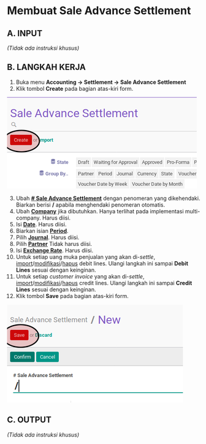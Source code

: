 # Membuat Sale Advance Settlement

## A. INPUT

*(Tidak ada instruksi khusus)*

## B. LANGKAH KERJA

1. Buka menu **Accounting -> Settlement -> Sale Advance Settlement**
2. Klik tombol **Create** pada bagian atas-kiri form.

![](../../img/sale-advance-settlement/tombol-create.png)

3. Ubah **[# Sale Advance Settlement](./penjelasan.md#field-name)** dengan penomeran yang dikehendaki. Biarkan berisi **/** apabila menghendaki penomeran otomatis.
4. Ubah **[Company](./penjelasan.md#field-company)** jika dibutuhkan. Hanya terlihat pada implementasi multi-company. Harus diisi.
5. Isi **[Date](./penjelasan.md#field-date)**. Harus diisi.
6. Biarkan isian **[Period](./penjelasan.md#field-period)**.
7. Pilih **[Journal](./penjelasan.md#field-journal)**. Harus diisi.
8. Pilih **[Partner](./penjelasan.md#field-partner)** Tidak harus diisi.
9. Isi **[Exchange Rate](./penjelasan.md#field-exchange-rate)**. Harus diisi.
10. <a name="langkah-10">Untuk</a> setiap uang muka penjualan yang akan di-*settle*, [import](./debit-line.md)/[modifikasi](./memodifikasi-debit-line.md)/[hapus](./menghapus-debit-line.md) debit lines. Ulangi langkah ini sampai **Debit Lines** sesuai dengan keinginan.
11. <a name="langkah-11">Untuk</a> setiap *customer invoice* yang akan di-*settle*, [import](./credit-line-import.md)/[modifikasi](./memodifikasi-credit-line.md)/[hapus](./menghapus-credit-line.md) credit lines. Ulangi langkah ini sampai **Credit Lines** sesuai dengan keinginan.
12. <a name="langkah-12">Klik</a> tombol **Save** pada bagian atas-kiri form.

![](../../img/sale-advance-settlement/tombol-save.png)

## C. OUTPUT

*(Tidak ada instruksi khusus)*
